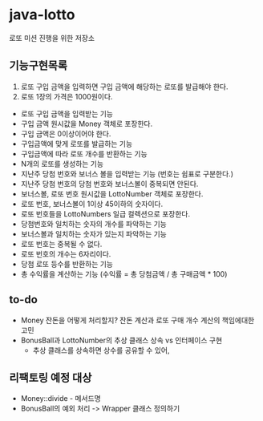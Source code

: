 
# java-lotto
로또 미션 진행을 위한 저장소

## 기능구현목록 

1. 로또 구입 금액을 입력하면 구입 금액에 해당하는 로또를 발급해야 한다.
2. 로또 1장의 가격은 1000원이다.

* 로또 구입 금액을 입력받는 기능
* 구입 금액 원시값을 Money 객체로 포장한다.
* 구입 금액은 0이상이어야 한다.
* 구입금액에 맞게 로또를 발급하는 기능
* 구입금액에 따라 로또 개수를 반환하는 기능
* N개의 로또를 생성하는 기능
* 지난주 당첨 번호와 보너스 볼을 입력받는 기능 (번호는 쉼표로 구분한다.)
* 지난주 당첨 번호의 당첨 번호와 보너스볼이 중복되면 안된다.
* 보너스볼, 로또 번호 원시값을 LottoNumber 객체로 포장한다.
* 로또 번호, 보너스볼이 1이상 45이하의 숫자이다.
* 로또 번호들을 LottoNumbers 일급 컬렉션으로 포장한다.
* 당첨번호와 일치하는 숫자의 개수를 파악하는 기능
* 보너스볼과 일치하는 숫자가 있는지 파악하는 기능
* 로또 번호는 중복될 수 없다.
* 로또 번호의 개수는 6자리이다.
* 당첨 로또 등수를 반환하는 기능
* 총 수익률을 계산하는 기능 (수익률 = 총 당첨금액 / 총 구매금액 * 100)

## to-do

* Money 잔돈을 어떻게 처리할지? 잔돈 계산과 로또 구매 개수 계산의 책임에대한 고민
* BonusBall과 LottoNumber의 추상 클래스 상속 vs 인터페이스 구현
  * 추상 클래스를 상속하면 상수를 공유할 수 있어,

## 리팩토링 예정 대상

* Money::divide - 메서드명
* BonusBall의 예외 처리 -> Wrapper 클래스 정의하기

